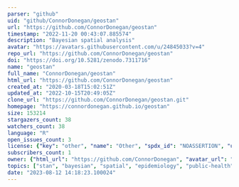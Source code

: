 ```yaml
---
parser: "github"
uid: "github/ConnorDonegan/geostan"
url: "https://github.com/ConnorDonegan/geostan"
timestamp: "2022-11-20 00:43:07.885574"
description: "Bayesian spatial analysis"
avatar: "https://avatars.githubusercontent.com/u/24845033?v=4"
repo_url: "https://github.com/ConnorDonegan/geostan"
doi: "https://doi.org/10.5281/zenodo.7311716"
name: "geostan"
full_name: "ConnorDonegan/geostan"
html_url: "https://github.com/ConnorDonegan/geostan"
created_at: "2020-03-18T15:02:51Z"
updated_at: "2022-10-15T20:49:05Z"
clone_url: "https://github.com/ConnorDonegan/geostan.git"
homepage: "https://connordonegan.github.io/geostan"
size: 153214
stargazers_count: 38
watchers_count: 38
language: "R"
open_issues_count: 3
license: {"key": "other", "name": "Other", "spdx_id": "NOASSERTION", "url": null, "node_id": "MDc6TGljZW5zZTA="}
subscribers_count: 1
owner: {"html_url": "https://github.com/ConnorDonegan", "avatar_url": "https://avatars.githubusercontent.com/u/24845033?v=4", "login": "ConnorDonegan", "type": "User"}
topics: ["stan", "bayesian", "spatial", "epidemiology", "public-health", "r-package", "bayesian-inference", "rspatial", "r", "modeling", "rstats", "bayesian-statistics"]
date: "2023-08-12 14:18:23.100024"
---
```

